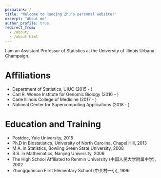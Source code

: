 ```yaml
---
permalink: /
title: "Welcome to Ruoqing Zhu's personal website!"
excerpt: "About me"
author_profile: true
redirect_from: 
  - /about/
  - /about.html
---
```


I am an Assistant Professor of Statistics at the University of Illinois Urbana-Champaign. 

Affiliations
======

  * Department of Statistics, UIUC (2015 - )
  * Carl R. Woese Institute for Genomic Biology (2016 - )
  * Carle Illinois College of Medicine (2017 - )
  * National Center for Supercomputing Applications (2018 - )


Education and Training
======

  * Postdoc, Yale University, 2015
  * Ph.D in Biostatistics, University of North Carolina, Chapel Hill, 2013
  * M.A. in Statistics, Bowling Green State University, 2008
  * B.S. in Mathematics, Nanjing University, 2006
  * The High School Affiliated to Renmin University (中国人民大学附属中学), 2002
  * Zhongguancun First Elementary School (中关村一小), 1996